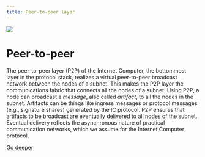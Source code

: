 ```yaml
---
title: Peer-to-peer layer
---
```


![](/img/how-it-works/peer-to-peer-p2p.600x300.jpg)

# Peer-to-peer

The peer-to-peer layer (P2P) of the Internet Computer, the bottommost layer in the protocol stack, realizes a virtual peer-to-peer broadcast network between the nodes of a subnet.
This makes the P2P layer the communications fabric that connects all the nodes of a subnet.
Using P2P, a node can broadcast a *message*, also called *artifact*, to all the nodes in the subnet.
Artifacts can be things like ingress messages or protocol messages (e.g., signature shares) generated by the IC protocol.
P2P ensures that artifacts to be broadcast are eventually delivered to all nodes of the subnet.
Eventual delivery reflects the asynchronous nature of practical communication networks, which we assume for the Internet Computer protocol.

[Go deeper](/how-it-works/peer-to-peer-p2p/)
